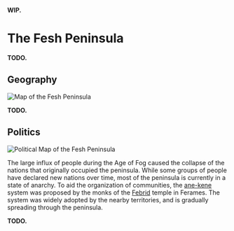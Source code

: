 **WIP.**

# The Fesh Peninsula
**TODO.**

<!-- TODO. Include my beautiful map (72dpi), with a link to the 300dpi version.  -->

## Geography
![Map of the Fesh Peninsula](img/fesh_y801_v064_dpi72.png)
<!-- TODO. Descriptive text. -->

**TODO.**

## Politics
![Political Map of the Fesh Peninsula](img/fesh_political_y801_v064_dpi72.png)
<!-- TODO. Descriptive text. -->

The large influx of people during the Age of Fog<!-- TODO. Link. --> caused the collapse of the nations that originally occupied the peninsula. While some groups of people have declared new nations over time, most of the peninsula is currently in a state of anarchy. To aid the organization of communities, the [ane-kene](ane-kene.md) system was proposed by the monks of the [Febrid](../../religions/tanethism_pantheon.md#febrid) temple in Ferames<!-- TODO. Link. -->. The system was widely adopted by the nearby territories, and is gradually spreading through the peninsula.

**TODO.**

<!-- TODO.
    * Talk more about the adoption of the system, and the nations that are against it (like the Holy Nation of Ushpavam!).
-->
